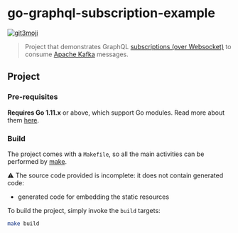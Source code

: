 
go-graphql-subscription-example  
===============================  
  
[![git3moji](https://img.shields.io/badge/gitmoji-%20😜%20😍-FFDD67.svg?style=flat-square)](https://gitmoji.carloscuesta.me)  
  
> Project that demonstrates GraphQL [subscriptions (over Websocket)](https://github.com/apollographql/subscriptions-transport-ws/blob/v0.9.4/PROTOCOL.md) to consume [Apache Kafka](https://kafka.apache.org/) messages.  
  
## Project

### Pre-requisites  
  
**Requires Go 1.11.x** or above, which support Go modules. Read more about them [here](https://github.com/golang/go/wiki/Modules).  
  
### Build

The project comes with a `Makefile`, so all the main activities can be performed by [make](https://www.gnu.org/software/make/).

:warning: The source code provided is incomplete: it does not contain generated code:

- generated code for embedding the static resources

To build the project, simply invoke the `build` targets:

```sh
make build
```
